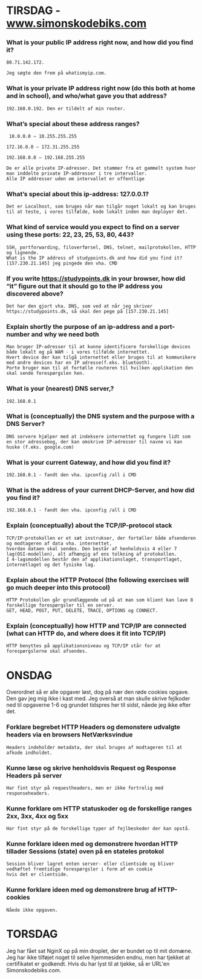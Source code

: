 # TIRSDAG - www.simonskodebiks.com

###  What is your public IP address right now, and how did you find it?
	80.71.142.172.

	Jeg søgte den frem på whatismyip.com.

### What is your private IP address right now (do this both at home and in school), and who/what gave you that address?

	192.168.0.192. Den er tildelt af min router.

### What’s special about these address ranges?
	 10.0.0.0 – 10.255.255.255

	172.16.0.0 – 172.31.255.255 

	192.168.0.0 – 192.168.255.255

	De er alle private IP-adresser. Det stammer fra et gammelt system hvor man inddelte private IP-addresser i tre intervaller. 
	Alle IP addresser uden om intervallet er offentlige
### What’s special about this ip-address: 127.0.0.1?
	Det er Localhost, som bruges når man tilgår noget lokalt og kan bruges til at teste, i vores tilfælde, kode lokalt inden man deployer det.
### What kind of service would you expect to find on a server using these ports: 22, 23, 25, 53, 80, 443?
	SSH, portforwarding, filoverførsel, DNS, telnet, mailprotokollen, HTTP og lignende.
	What is the IP address of studypoints.dk and how did you find it?
	[157.230.21.145] jeg pingede den vha. CMD
### If you write https://studypoints.dk in your browser, how did “it” figure out that it should go to the IP address you discovered above?
	Det har den gjort vha. DNS, som ved at når jeg skriver https://studypoints.dk, så skal den pege på [157.230.21.145]
### Explain shortly the purpose of an ip-address and a port-number and why we need both
	Man bruger IP-adresser til at kunne identificere forskellige devices både lokalt og på WAM - i vores tilfælde internettet. 
	Hvert device der kan tilgå internettet eller bruges til at kommunikere med andre devices har en IP adresse(f.eks. bluetooth).
	Porte bruger man til at fortælle routeren til hvilken applikation den skal sende forespørgslen hen.
### What is your (nearest) DNS server,?
	192.168.0.1
### What is (conceptually) the DNS system and the purpose with a DNS Server?
	DNS servere hjælper med at indeksere internettet og fungere lidt som en stor adressebog, der kan omskrive IP-adresser til navne vi kan huske (f.eks. google.com)
### What is your current Gateway, and how did you find it?
	192.168.0.1 - fandt den vha. ipconfig /all i CMD
### What is the address of your current DHCP-Server, and how did you find it?
	192.168.0.1 - fandt den vha. ipconfig /all i CMD
### Explain (conceptually) about the TCP/IP-protocol stack
	TCP/IP-protokollen er et sæt instrukser, der fortæller både afsenderen og modtageren af data vha. internettet,
	hvordan dataen skal sendes. Den består af henholdsvis 4 eller 7 lag(OSI-modellen), alt afhængig af ens tolkning af protokollen.
	I 4-lagsmodellen består den af applikationslaget, transportlaget, internetlaget og det fysiske lag. 
### Explain about the HTTP Protocol (the following exercises will go much deeper into this protocol)
	HTTP Protokollen går grundlæggende ud på at man som klient kan lave 8 forskellige forespørgsler til en server.
	GET, HEAD, POST, PUT, DELETE, TRACE, OPTIONS og CONNECT.
### Explain (conceptually) how HTTP and TCP/IP are connected (what can HTTP do, and where does it fit into TCP/IP)
	HTTP benyttes på applikationsniveau og TCP/IP står for at forespørgslerne skal afsendes.


# ONSDAG
Overordnet så er alle opgaver løst, dog på nær den røde cookies opgave. Den gav jeg mig ikke i kast med. 
Jeg overså at man skulle skrive fejlkoder ned til opgaverne 1-6 og grundet tidspres her til sidst, nåede jeg ikke efter det.
###  Forklare begrebet HTTP Headers og demonstere udvalgte headers via en browsers NetVærksvindue
	Headers indeholder metadata, der skal bruges af modtageren til at afkode indholdet. 
###  Kunne læse og skrive henholdsvis Request og Response Headers på server
	Har fint styr på requestheaders, men er ikke fortrolig med responseheaders.
###  Kunne forklare om HTTP statuskoder og de forskellige ranges 2xx, 3xx, 4xx og 5xx
	Har fint styr på de forskellige typer af fejlbeskeder der kan opstå. 
###  Kunne forklare ideen med og  demonstrere hvordan HTTP tillader Sessions (state) oven på en stateles protokol
	Session bliver lagret enten server- eller clientside og bliver vedhæftet fremtidige forespørgsler i form af en cookie
	hvis det er clientside. 
### Kunne forklare ideen med og  demonstrere brug af HTTP-cookies
	Nåede ikke opgaven. 

# TORSDAG
Jeg har fået sat NginX op på min droplet, der er bundet op til mit domæne. Jeg har ikke tilføjet noget til selve hjemmesiden endnu,
men har tjekket at certifikatet er godkendt. Hvis du har lyst til at tjekke, så er URL'en Simonskodebiks.com.
